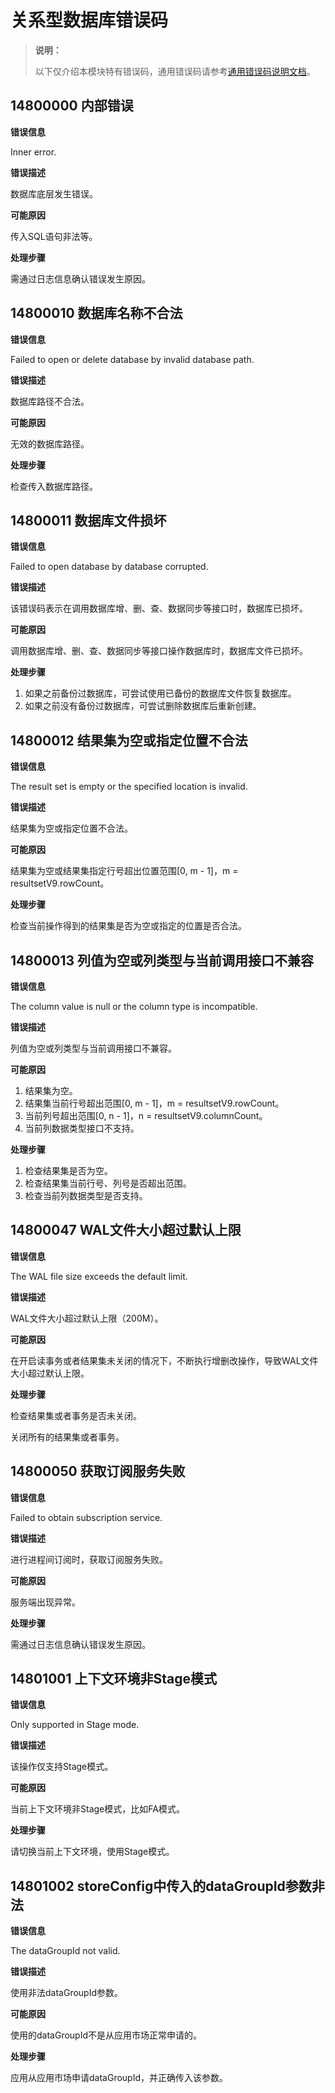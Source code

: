 # 关系型数据库错误码

> **说明：**
>
> 以下仅介绍本模块特有错误码，通用错误码请参考[通用错误码说明文档](errorcode-universal.md)。

##  14800000 内部错误

**错误信息**

Inner error.

**错误描述**

数据库底层发生错误。

**可能原因**

传入SQL语句非法等。

**处理步骤**

需通过日志信息确认错误发生原因。

## 14800010 数据库名称不合法

**错误信息**

Failed to open or delete database by invalid database path.

**错误描述**

数据库路径不合法。

**可能原因**

无效的数据库路径。

**处理步骤**

检查传入数据库路径。

## 14800011 数据库文件损坏

**错误信息**

Failed to open database by database corrupted.

**错误描述**

该错误码表示在调用数据库增、删、查、数据同步等接口时，数据库已损坏。

**可能原因**

调用数据库增、删、查、数据同步等接口操作数据库时，数据库文件已损坏。

**处理步骤**

1. 如果之前备份过数据库，可尝试使用已备份的数据库文件恢复数据库。
2. 如果之前没有备份过数据库，可尝试删除数据库后重新创建。

## 14800012 结果集为空或指定位置不合法

**错误信息**

The result set is empty or the specified location is invalid.

**错误描述**

结果集为空或指定位置不合法。

**可能原因**

结果集为空或结果集指定行号超出位置范围[0, m - 1]，m = resultsetV9.rowCount。

**处理步骤**

检查当前操作得到的结果集是否为空或指定的位置是否合法。

## 14800013 列值为空或列类型与当前调用接口不兼容

**错误信息**

The column value is  null or the column type is incompatible.

**错误描述**

列值为空或列类型与当前调用接口不兼容。

**可能原因**

1. 结果集为空。
2. 结果集当前行号超出范围[0, m - 1]，m = resultsetV9.rowCount。
3. 当前列号超出范围[0, n - 1]，n = resultsetV9.columnCount。
4. 当前列数据类型接口不支持。

**处理步骤**

1. 检查结果集是否为空。
2. 检查结果集当前行号、列号是否超出范围。
3. 检查当前列数据类型是否支持。

## 14800047 WAL文件大小超过默认上限

**错误信息**

The WAL file size exceeds the default limit.

**错误描述**

WAL文件大小超过默认上限（200M）。

**可能原因**

在开启读事务或者结果集未关闭的情况下，不断执行增删改操作，导致WAL文件大小超过默认上限。

**处理步骤**

检查结果集或者事务是否未关闭。

关闭所有的结果集或者事务。

## 14800050 获取订阅服务失败

**错误信息**

Failed to obtain subscription service.

**错误描述**

进行进程间订阅时，获取订阅服务失败。

**可能原因**

服务端出现异常。

**处理步骤**

需通过日志信息确认错误发生原因。

## 14801001 上下文环境非Stage模式

**错误信息**

 Only supported in Stage mode.

**错误描述**

该操作仅支持Stage模式。

**可能原因**

当前上下文环境非Stage模式，比如FA模式。

**处理步骤**

请切换当前上下文环境，使用Stage模式。

## 14801002 storeConfig中传入的dataGroupId参数非法

**错误信息**

The dataGroupId not valid.

**错误描述**

使用非法dataGroupId参数。

**可能原因**

使用的dataGroupId不是从应用市场正常申请的。

**处理步骤**

应用从应用市场申请dataGroupId，并正确传入该参数。

